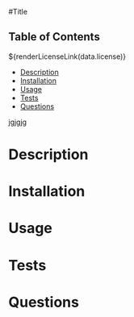 #Title


## Table of Contents  

${renderLicenseLink(data.license)}

<!--ts-->
* [Description](#description)  
* [Installation](#installation)  
* [Usage](#usage)  
* [Tests](#tests)  
* [Questions](#questions) 
    
<!--te-->
jgjgjg
 # Description


 # Installation


 # Usage


 # Tests


 # Questions
